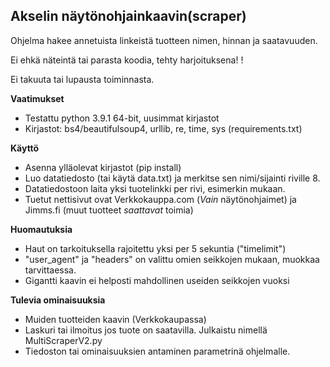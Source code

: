 ## Akselin näytönohjainkaavin(scraper)

Ohjelma hakee annetuista linkeistä tuotteen nimen, hinnan ja saatavuuden.

Ei ehkä näteintä tai parasta koodia, tehty harjoituksena! !

Ei takuuta tai lupausta toiminnasta.

**Vaatimukset**

 - Testattu python 3.9.1 64-bit, uusimmat kirjastot
 - Kirjastot: bs4/beautifulsoup4, urllib, re, time, sys (requirements.txt)

**Käyttö**

 - Asenna ylläolevat kirjastot (pip install)
 - Luo datatiedosto (tai käytä data.txt) ja merkitse sen nimi/sijainti riville 8.
 - Datatiedostoon laita yksi tuotelinkki per rivi, esimerkin mukaan.
 - Tuetut nettisivut ovat Verkkokauppa.com (*Vain* näytönohjaimet) ja Jimms.fi (muut tuotteet *saattavat* toimia)

**Huomautuksia**

 - Haut on tarkoituksella rajoitettu yksi per 5 sekuntia ("timelimit")
 - "user_agent" ja "headers" on valittu omien seikkojen mukaan, muokkaa tarvittaessa.
 - Gigantti kaavin ei helposti mahdollinen useiden seikkojen vuoksi

**Tulevia ominaisuuksia**

 - Muiden tuotteiden kaavin (Verkkokaupassa)
 - Laskuri tai ilmoitus jos tuote on saatavilla. Julkaistu nimellä MultiScraperV2.py
 - Tiedoston tai ominaisuuksien antaminen parametrinä ohjelmalle.
